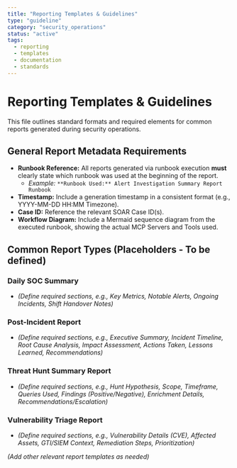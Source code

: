 ```yaml
---
title: "Reporting Templates & Guidelines"
type: "guideline"
category: "security_operations"
status: "active"
tags:
  - reporting
  - templates
  - documentation
  - standards
---
```


# Reporting Templates & Guidelines

This file outlines standard formats and required elements for common reports generated during security operations.

## General Report Metadata Requirements

*   **Runbook Reference:** All reports generated via runbook execution **must** clearly state which runbook was used at the beginning of the report.
    *   *Example:* `**Runbook Used:** Alert Investigation Summary Report Runbook`
*   **Timestamp:** Include a generation timestamp in a consistent format (e.g., YYYY-MM-DD HH:MM Timezone).
*   **Case ID:** Reference the relevant SOAR Case ID(s).
*   **Workflow Diagram:** Include a Mermaid sequence diagram from the executed runbook, showing the actual MCP Servers and Tools used.

## Common Report Types (Placeholders - To be defined)

### Daily SOC Summary

*   *(Define required sections, e.g., Key Metrics, Notable Alerts, Ongoing Incidents, Shift Handover Notes)*

### Post-Incident Report

*   *(Define required sections, e.g., Executive Summary, Incident Timeline, Root Cause Analysis, Impact Assessment, Actions Taken, Lessons Learned, Recommendations)*

### Threat Hunt Summary Report

*   *(Define required sections, e.g., Hunt Hypothesis, Scope, Timeframe, Queries Used, Findings (Positive/Negative), Enrichment Details, Recommendations/Escalation)*

### Vulnerability Triage Report

*   *(Define required sections, e.g., Vulnerability Details (CVE), Affected Assets, GTI/SIEM Context, Remediation Steps, Prioritization)*

*(Add other relevant report templates as needed)*
